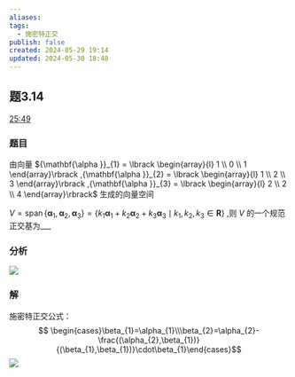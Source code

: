 ```yaml
---
aliases: 
tags:
  - 施密特正交
publish: false
created: 2024-05-29 19:14
updated: 2024-05-30 18:48
---
```

## 题3.14
[25:49](https://www.bilibili.com/video/BV1Ti421D727?p=31&t=1549.864221#t=25:49.86) 
### 题目
由向量 ${\mathbf{\alpha }}_{1} = \lbrack  \begin{array}{l} 1 \\  0 \\  1 \end{array}\rbrack  ,{\mathbf{\alpha }}_{2} = \lbrack  \begin{array}{l} 1 \\  2 \\  3 \end{array}\rbrack  ,{\mathbf{\alpha }}_{3} = \lbrack  \begin{array}{l} 2 \\  2 \\  4 \end{array}\rbrack$ 生成的向量空间

$V = \operatorname{span}\{  {{\mathbf{\alpha }}_{1},{\mathbf{\alpha }}_{2},{\mathbf{\alpha }}_{3}}\}   = \{  {{k}_{1}{\mathbf{\alpha }}_{1} + {k}_{2}{\mathbf{\alpha }}_{2} + {k}_{3}{\mathbf{\alpha }}_{3} \mid  {k}_{1},{k}_{2},{k}_{3} \in  \mathbf{R}}\}$ ,则 $V$ 的一个规范正交基为___
### 分析
![](https://img.hwenyi.live/202405301848284.webp)
### 解
施密特正交公式： 
$$ \begin{cases}\beta_{1}=\alpha_{1}\\\beta_{2}=\alpha_{2}-\frac{(\alpha_{2},\beta_{1})}{(\beta_{1},\beta_{1})}\cdot\beta_{1}\end{cases}$$
![](https://img.hwenyi.live/202405301945219.webp)
